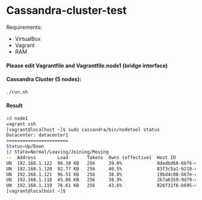 # Cassandra-cluster-test

Requirements:
* VirtualBox
* Vagrant
* RAM

#### Please edit Vagrantfile and Vagrantfile.node1 (bridge interface)

#### Cassandra Cluster (5 nodes):
```bash
./run.sh
```

#### Result
```bash
cd node1
vagrant ssh
[vagrant@localhost ~]$ sudo cassandra/bin/nodetool status
Datacenter: datacenter1
=======================
Status=Up/Down
|/ State=Normal/Leaving/Joining/Moving
--  Address        Load       Tokens  Owns (effective)  Host ID                               Rack
UN  192.168.1.122  96.38 KB   256     39.0%             0dedbd68-6bf6-48de-b3a9-b2d749185f94  rack1
UN  192.168.1.120  92.77 KB   256     40.5%             83f3c5a1-b210-424f-8145-e0216158aa00  rack1
UN  192.168.1.121  96.51 KB   256     38.0%             19bd4c08-667e-4508-9cce-4effe6ccdecb  rack1
UN  192.168.1.118  45.86 KB   256     38.9%             2b7a6359-9d79-4daa-8282-e397e3f0d603  rack1
UN  192.168.1.119  76.61 KB   256     43.6%             826f31f6-b695-4d68-9af4-e7035d0a7006  rack1
[vagrant@localhost ~]$
```
